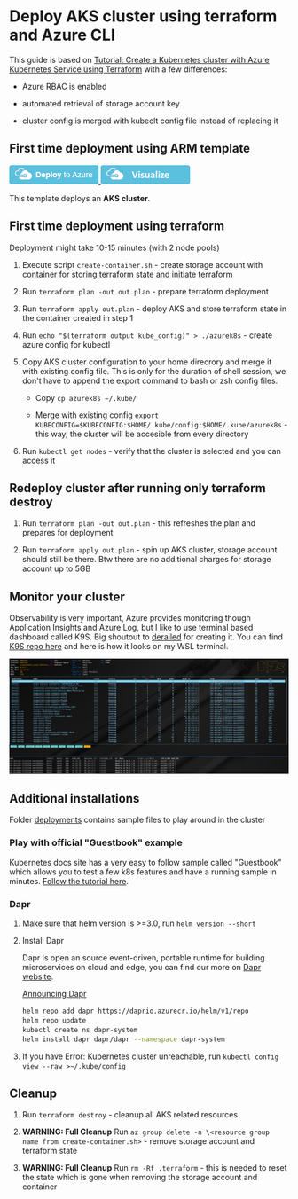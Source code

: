 # Deploy AKS cluster using terraform and Azure CLI

This guide is based on [Tutorial: Create a Kubernetes cluster with Azure Kubernetes Service using Terraform](https://docs.microsoft.com/en-us/azure/terraform/terraform-create-k8s-cluster-with-tf-and-aks) with a few differences:

* Azure RBAC is enabled

* automated retrieval of storage account key

* cluster config is merged with kubeclt config file instead of replacing it

## First time deployment using ARM template

<a href="https://portal.azure.com/#create/Microsoft.Template/uri/https%3A%2F%2Fraw.githubusercontent.com%2FAzure%2Fazure-quickstart-templates%2Fmaster%2F101-aks%2Fazuredeploy.json" target="_blank">
<img src="https://raw.githubusercontent.com/Azure/azure-quickstart-templates/master/1-CONTRIBUTION-GUIDE/images/deploytoazure.png"/>
</a>
<a href="http://armviz.io/#/?load=https%3A%2F%2Fraw.githubusercontent.com%2FAzure%2Fazure-quickstart-templates%2Fmaster%2F101-aks%2Fazuredeploy.json" target="_blank">
<img src="https://raw.githubusercontent.com/Azure/azure-quickstart-templates/master/1-CONTRIBUTION-GUIDE/images/visualizebutton.png"/>
</a>

This template deploys an **AKS cluster**.

## First time deployment using terraform

Deployment might take 10-15 minutes (with 2 node pools)

1. Execute script `create-container.sh` - create storage account with container for storing terraform state and initiate terraform

2. Run `terraform plan -out out.plan` - prepare terraform deployment

3. Run `terraform apply out.plan` - deploy AKS and store terraform state in the container created in step 1

4. Run `echo "$(terraform output kube_config)" > ./azurek8s` - create azure config for kubectl

5. Copy AKS cluster configuration to your home direcrory and merge it with existing config file. This is only for the duration of shell session, we don't have to append the export command to bash or zsh config files.

   * Copy `cp azurek8s ~/.kube/`

   * Merge with existing config `export KUBECONFIG=$KUBECONFIG:$HOME/.kube/config:$HOME/.kube/azurek8s` - this way, the cluster will be accesible from every directory

6. Run `kubectl get nodes` - verify that the cluster is selected and you can access it

## Redeploy cluster after running only terraform destroy

1. Run `terraform plan -out out.plan` - this refreshes the plan and prepares for deployment

2. Run `terraform apply out.plan` - spin up AKS cluster, storage account should still be there. Btw there are no additional charges for storage account up to 5GB

## Monitor your cluster

Observability is very important, Azure provides monitoring though Application Insights and Azure Log, but I like to use terminal based dashboard called K9S. Big shoutout to [derailed](https://github.com/derailed) for creating it. You can find [K9S repo here](https://github.com/derailed/k9s) and here is how it looks on my WSL terminal.

![K9S](https://github.com/Piotr1215/azure-architect-exams-resources/blob/master/k9s-dashboard.png?raw=true)

## Additional installations

Folder [deployments](deployments) contains sample files to play around in the cluster

### Play with official "Guestbook" example

Kubernetes docs site has a very easy to follow sample called "Guestbook" which allows you to test a few k8s features and have a running sample in minutes. [Follow the tutorial here](https://kubernetes.io/docs/tutorials/stateless-application/guestbook/).

### Dapr

1. Make sure that helm version is >=3.0, run `helm version --short`

2. Install Dapr

    Dapr is open an source event-driven, portable runtime for building microservices on cloud and edge, you can find our more on [Dapr website](https://dapr.io/).

    [Announcing Dapr](https://cloudblogs.microsoft.com/opensource/2019/10/16/announcing-dapr-open-source-project-build-microservice-applications/)

    ```bash
    helm repo add dapr https://daprio.azurecr.io/helm/v1/repo
    helm repo update
    kubectl create ns dapr-system
    helm install dapr dapr/dapr --namespace dapr-system
    ```

3. If you have Error: Kubernetes cluster unreachable, run `kubectl config view --raw >~/.kube/config`

## Cleanup

1. Run `terraform destroy` - cleanup all AKS related resources

2. __WARNING: Full Cleanup__ Run `az group delete -n \<resource group name from create-container.sh>` - remove storage account and terraform state

3. __WARNING: Full Cleanup__ Run `rm -Rf .terraform` - this is needed to reset the state which is gone when removing the storage account and container
